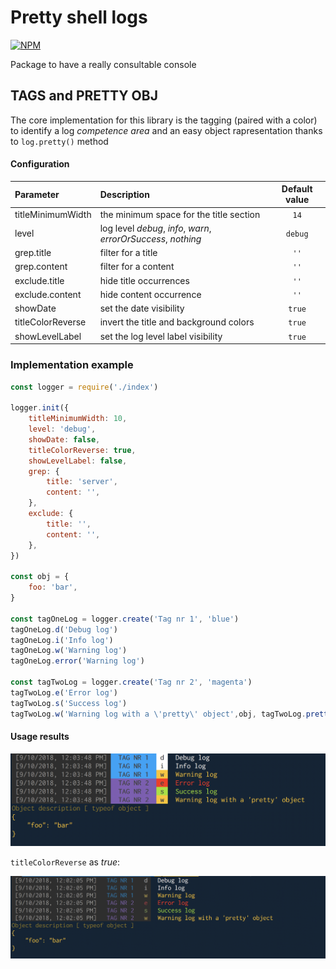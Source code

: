 # Pretty shell logs
 [![NPM](https://img.shields.io/badge/pretty%20shell%20logs-0.1.2-blue.svg?logo=npm&longCache=true&style=flat)](https://www.npmjs.com/package/pretty-shell-logs)

Package to have a really consultable console

## TAGS and PRETTY OBJ

The core implementation for this library is the tagging (paired with a color) to identify a log *competence area* and an easy object rapresentation thanks to `log.pretty()` method

#### Configuration

| Parameter | Description | Default value |
|:------------- |:--------------- |:-------------:|
| titleMinimumWidth | the minimum space for the title section | `14` |
| level | log level *debug*, *info*, *warn*, *errorOrSuccess*, *nothing* | `debug` |
| grep.title | filter for a title | `''` |
| grep.content | filter for a content | `''` |
| exclude.title | hide title occurrences | `''` |
| exclude.content | hide content occurrence | `''` |
| showDate | set the date visibility | `true` |
| titleColorReverse | invert the title and background colors | `true` |
| showLevelLabel | set the log level label visibility | `true` |


### Implementation example

```javascript
const logger = require('./index')

logger.init({
  	titleMinimumWidth: 10,
	level: 'debug',
	showDate: false,
  	titleColorReverse: true,
  	showLevelLabel: false,
	grep: {
		title: 'server',
		content: '',
	},
	exclude: {
		title: '',
		content: '',
	},
})

const obj = {
	foo: 'bar',
}

const tagOneLog = logger.create('Tag nr 1', 'blue')
tagOneLog.d('Debug log')
tagOneLog.i('Info log')
tagOneLog.w('Warning log')
tagOneLog.error('Warning log')

const tagTwoLog = logger.create('Tag nr 2', 'magenta')
tagTwoLog.e('Error log')
tagTwoLog.s('Success log')
tagTwoLog.w('Warning log with a \'pretty\' object',obj, tagTwoLog.pretty(obj, 'Object description'))
```

#### Usage results

<img src="https://github.com/luigivitelli23/pretty-shell-logs/raw/master/img/example.png">

`titleColorReverse` as *true*:

<img src="https://github.com/luigivitelli23/pretty-shell-logs/raw/master/img/example_dark.png">
